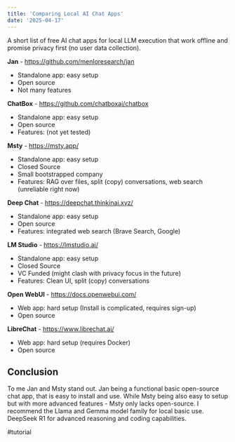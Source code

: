 ```yaml
---
title: 'Comparing Local AI Chat Apps'
date: '2025-04-17'
---
```


A short list of free AI chat apps for local LLM execution that work offline and promise privacy first (no user data collection).

**Jan** - <https://github.com/menloresearch/jan>

- Standalone app: easy setup
- Open source
- Not many features

**ChatBox** - <https://github.com/chatboxai/chatbox>

- Standalone app: easy setup
- Open source
- Features: (not yet tested)

**Msty** - <https://msty.app/>

- Standalone app: easy setup
- Closed Source
- Small bootstrapped company
- Features: RAG over files, split (copy) conversations, web search (unreliable right now)

**Deep Chat** - <https://deepchat.thinkinai.xyz/>

- Standalone app: easy setup
- Open source
- Features: integrated web search (Brave Search, Google)

**LM Studio** - <https://lmstudio.ai/>

- Standalone app: easy setup
- Closed Source
- VC Funded (might clash with privacy focus in the future)
- Features: Clean UI, split (copy) conversations

**Open WebUI** - <https://docs.openwebui.com/>

- Web app: hard setup (Install is complicated, requires sign-up)
- Open source

**LibreChat** - <https://www.librechat.ai/>

- Web app: hard setup (requires Docker)
- Open source

## Conclusion

To me Jan and Msty stand out. Jan being a functional basic open-source chat app, that is easy to install and use. While Msty being also easy to setup but with more advanced features - Msty only lacks open-source. I recommend the Llama and Gemma model family for local basic use. DeepSeek R1 for advanced reasoning and coding capabilities.

#tutorial

